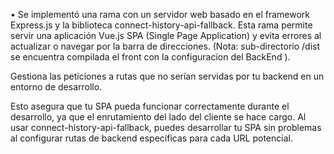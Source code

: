 •	Se implementó una rama  con un servidor web basado en el framework Express.js y la biblioteca connect-history-api-fallback. Esta rama permite servir una aplicación Vue.js SPA (Single Page Application) y 
evita errores al actualizar o navegar por la barra de direcciones. (Nota: sub-directorio /dist se encuentra compilada el front con la configuracion del BackEnd ).

Gestiona las peticiones a rutas que no serían servidas por tu backend en un entorno de desarrollo.

Esto asegura que tu SPA pueda funcionar correctamente durante el desarrollo, ya que el enrutamiento del lado del cliente se hace cargo.
Al usar connect-history-api-fallback, puedes desarrollar tu SPA sin problemas al configurar rutas de backend específicas para cada URL potencial. 

 
 
 
